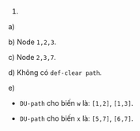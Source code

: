 1.

a)

b) Node ```1,2,3```.

c) Node ```2,3,7```. 

d) Không có ```def-clear path```.

e) 
- ```DU-path``` cho biến ```w``` là: ```[1,2]```, ```[1,3]```.

- ```DU-path``` cho biến ```x``` là: ```[5,7]```, ```[6,7]```. 
